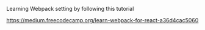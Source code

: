 Learning Webpack setting by following this tutorial

https://medium.freecodecamp.org/learn-webpack-for-react-a36d4cac5060
